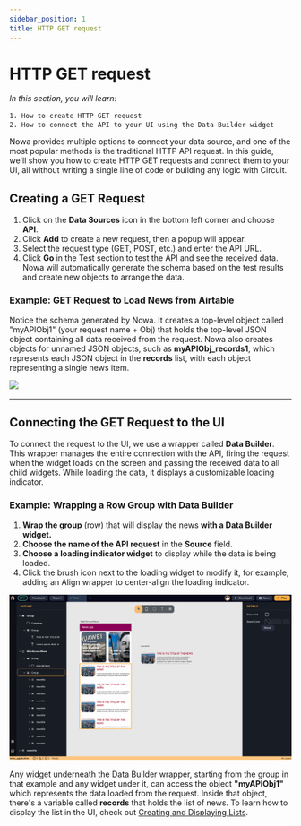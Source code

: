 ```yaml
---
sidebar_position: 1
title: HTTP GET request
---
```


# HTTP GET request

*In this section, you will learn:*
```
1. How to create HTTP GET request 
2. How to connect the API to your UI using the Data Builder widget
```

Nowa provides multiple options to connect your data source, and one of the most popular methods is the traditional HTTP API request. In this guide, we'll show you how to create HTTP GET requests and connect them to your UI, all without writing a single line of code or building any logic with Circuit.

## Creating a GET Request

1.  Click on the **Data Sources** icon in the bottom left corner and choose **API**.
2.  Click **Add** to create a new request, then a popup will appear.
3.  Select the request type (GET, POST, etc.) and enter the API URL.
4.  Click **Go** in the Test section to test the API and see the received data. Nowa will automatically generate the schema based on the test results and create new objects to arrange the data.


### Example: GET Request to Load News from Airtable

Notice the schema generated by Nowa. It creates a top-level object called "myAPIObj1" (your request name + Obj) that holds the top-level JSON object containing all data received from the request. Nowa also creates objects for unnamed JSON objects, such as **myAPIObj_records1**, which represents each JSON object in the **records** list, with each object representing a single news item.

![](./img/add_get_request.gif)

---


## Connecting the GET Request to the UI

To connect the request to the UI, we use a wrapper called **Data Builder**. This wrapper manages the entire connection with the API, firing the request when the widget loads on the screen and passing the received data to all child widgets. While loading the data, it displays a customizable loading indicator.

### Example: Wrapping a Row Group with Data Builder

1.  **Wrap the group** (row) that will display the news **with a Data Builder widget.**
2.  **Choose the name of the API request** in the **Source** field.
3.  **Choose a loading indicator widget** to display while the data is being loaded.
4.  Click the brush icon next to the loading widget to modify it, for example, adding an Align wrapper to center-align the loading indicator.

![](./img/add_data_builder.gif)

Any widget underneath the Data Builder wrapper, starting from the group in that example and any widget under it, can access the object **"myAPIObj1"** which represents the data loaded from the request. Inside that object, there's a variable called **records** that holds the list of news. To learn how to display the list in the UI, check out [Creating and Displaying Lists](../variables/lists.md).








